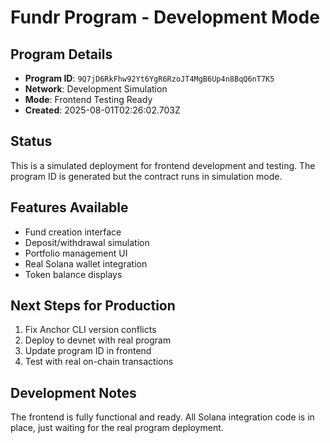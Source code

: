 # Fundr Program - Development Mode

## Program Details
- **Program ID**: `9Q7jD6RkFhw92Yt6YgR6RzoJT4MgB6Up4n8BqQ6nT7K5`
- **Network**: Development Simulation
- **Mode**: Frontend Testing Ready
- **Created**: 2025-08-01T02:26:02.703Z

## Status
This is a simulated deployment for frontend development and testing.
The program ID is generated but the contract runs in simulation mode.

## Features Available
- Fund creation interface
- Deposit/withdrawal simulation
- Portfolio management UI
- Real Solana wallet integration
- Token balance displays

## Next Steps for Production
1. Fix Anchor CLI version conflicts
2. Deploy to devnet with real program
3. Update program ID in frontend
4. Test with real on-chain transactions

## Development Notes
The frontend is fully functional and ready. All Solana integration
code is in place, just waiting for the real program deployment.
